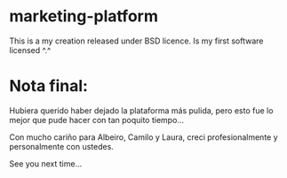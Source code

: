 marketing-platform
==================

This is a my creation released under BSD licence. Is my first software licensed ^.^

Nota final:
===========

Hubiera querido haber dejado la plataforma más pulida, pero esto fue lo mejor que pude hacer
con tan poquito tiempo...

Con mucho cariño para Albeiro, Camilo y Laura, creci profesionalmente y personalmente con ustedes.

See you next time...
